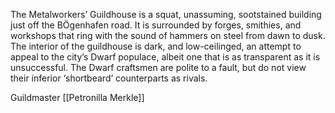 The Metalworkers’ Guildhouse is a squat, unassuming, sootstained building just off the BÖgenhafen road. It is surrounded by forges, smithies, and workshops that ring with the sound of hammers on steel from dawn to dusk. The interior of the guildhouse is dark, and low-ceilinged, an attempt to appeal to the city’s Dwarf populace, albeit one that is as transparent as it is unsuccessful. The Dwarf craftsmen are polite to a fault, but do not view their inferior ‘shortbeard’ counterparts as rivals.

Guildmaster [[Petronilla Merkle]]